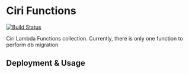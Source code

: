 # Ciri Functions #

[![Build Status](https://travis-ci.org/winfield/ciri-functions.svg?branch=master)](https://travis-ci.org/winfield/ciri-functions)

Ciri Lambda Functions collection. Currently, there is only one function to perform db migration

## Deployment & Usage ##